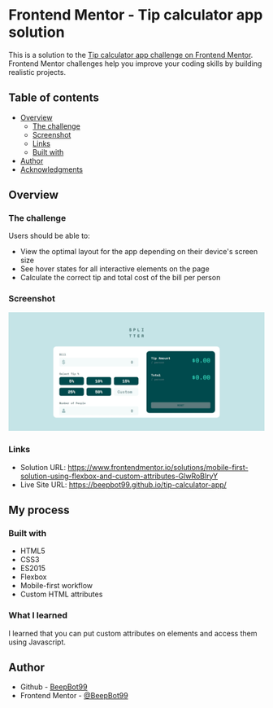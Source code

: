 # Frontend Mentor - Tip calculator app solution

This is a solution to the [Tip calculator app challenge on Frontend Mentor](https://www.frontendmentor.io/challenges/tip-calculator-app-ugJNGbJUX). Frontend Mentor challenges help you improve your coding skills by building realistic projects.

## Table of contents

- [Overview](#overview)
  - [The challenge](#the-challenge)
  - [Screenshot](#screenshot)
  - [Links](#links)
  - [Built with](#built-with)
- [Author](#author)
- [Acknowledgments](#acknowledgments)

## Overview

### The challenge

Users should be able to:

- View the optimal layout for the app depending on their device's screen size
- See hover states for all interactive elements on the page
- Calculate the correct tip and total cost of the bill per person

### Screenshot

![](./screenshot.jpg)

### Links

- Solution URL: <https://www.frontendmentor.io/solutions/mobile-first-solution-using-flexbox-and-custom-attributes-GlwRoBlryY>
- Live Site URL: <https://beepbot99.github.io/tip-calculator-app/>

## My process

### Built with

- HTML5
- CSS3
- ES2015
- Flexbox
- Mobile-first workflow
- Custom HTML attributes

### What I learned

I learned that you can put custom attributes on elements and access them using Javascript.

## Author

- Github - [BeepBot99](https://github.com/BeepBot99)
- Frontend Mentor - [@BeepBot99](https://www.frontendmentor.io/profile/BeepBot99)